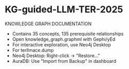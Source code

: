 # KG-guided-LLM-TER-2025
KNOWLEDGE GRAPH DOCUMENTATION
- Contains 35 concepts, 135 prerequisite relationships
- Open knowledge_graph.graphml with Gephi/yEd
- For interactive exploration, use Neo4j Desktop
- For terllmace.dump 
- Neo4j Desktop: Right-click → "Restore..."
- AuraDB: Use "Import from Backup" in dashboard
